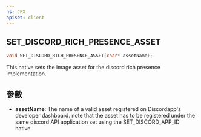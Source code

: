 ```yaml
---
ns: CFX
apiset: client
---
```

## SET_DISCORD_RICH_PRESENCE_ASSET

```c
void SET_DISCORD_RICH_PRESENCE_ASSET(char* assetName);
```

This native sets the image asset for the discord rich presence implementation.

## 參數
* **assetName**: The name of a valid asset registered on Discordapp's developer dashboard. note that the asset has to be registered under the same discord API application set using the SET_DISCORD_APP_ID native.

